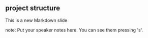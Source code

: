 ##  project structure

This is a new Markdown slide

note:
    Put your speaker notes here.
    You can see them pressing 's'.
